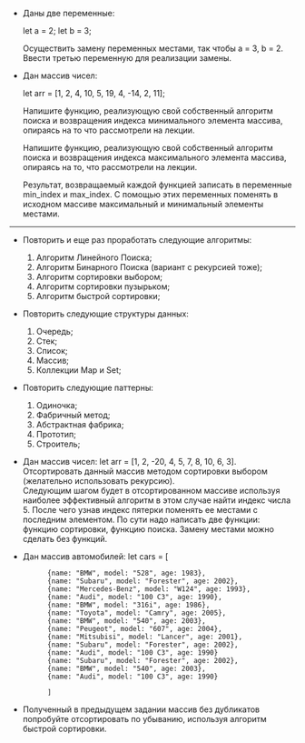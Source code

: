
- Даны две переменные:

  let a = 2;
  let b = 3;

  Осуществить замену переменных местами, так чтобы a = 3, b = 2. Ввести третью переменную для реализации замены.

- Дан массив чисел:

  let arr = [1, 2, 4, 10, 5, 19, 4, -14, 2, 11];

  Напишите функцию, реализующую свой собственный алгоритм поиска и возвращения индекса минимального элемента массива, опираясь
  на то что рассмотрели на лекции.

  Напишите функцию, реализующую свой собственный алгоритм поиска и возвращения индекса максимального элемента массива, опираясь
  на то, что рассмотрели на лекции.

  Результат, возвращаемый каждой функцией записать в переменные min_index и max_index. С помощью этих переменных поменять
  в исходном массиве максимальный и минимальный элементы местами.

---

- Повторить и еще раз проработать следующие алгоритмы:
  1) Алгоритм Линейного Поиска;
  2) Алгоритм Бинарного Поиска (вариант с рекурсией тоже);
  3) Алгоритм сортировки выбором;
  4) Алгоритм сортировки пузырьком;
  5) Алгоритм быстрой сортировки;

- Повторить следующие структуры данных:
  1) Очередь;
  2) Стек;
  3) Список;
  4) Массив;
  5) Коллекции Map и Set;

- Повторить следующие паттерны:
  1) Одиночка;
  2) Фабричный метод;
  3) Абстрактная фабрика;
  4) Прототип;
  5) Строитель;

- Дан массив чисел: let arr = [1, 2, -20, 4, 5, 7, 8, 10, 6, 3]. Отсортировать данный массив методом сортировки выбором (желательно использовать рекурсию).  
  Следующим шагом будет в отсортированном массиве используя наиболее эффективный алгоритм в этом случае найти индекс числа 5. После чего узнав индекс пятерки поменять ее местами с
  последним элементом. По сути надо написать две функции: функцию сортировки, функцию поиска. Замену местами можно сделать без функций.

- Дан массив автомобилей: let cars = [

  			{name: "BMW", model: "528", age: 1983},
  			{name: "Subaru", model: "Forester", age: 2002},
  			{name: "Mercedes-Benz", model: "W124", age: 1993},
  			{name: "Audi", model: "100 C3", age: 1990},
  			{name: "BMW", model: "316i", age: 1986},
  			{name: "Toyota", model: "Camry", age: 2005},
  			{name: "BMW", model: "540", age: 2003},
  			{name: "Peugeot", model: "607", age: 2004},
  			{name: "Mitsubisi", model: "Lancer", age: 2001},
  			{name: "Subaru", model: "Forester", age: 2002},
  			{name: "Audi", model: "100 C3", age: 1990}
  			{name: "Subaru", model: "Forester", age: 2002},
  			{name: "BMW", model: "540", age: 2003},
  			{name: "Audi", model: "100 C3", age: 1990}
  		    
  	  	    ]

- Полученный в предыдущем задании массив без дубликатов попробуйте отсортировать по убыванию, используя алгоритм быстрой сортировки.
 